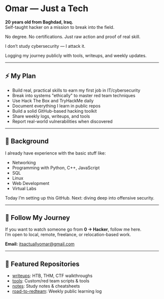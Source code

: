 # Omar — Just a Tech

**20 years old from Baghdad, Iraq.**  
Self-taught hacker on a mission to break into the field.

No degree. No certifications. Just raw action and proof of real skill.

I don’t study cybersecurity — I attack it.

Logging my journey publicly with tools, writeups, and weekly updates.

---

## ⚡ My Plan

- Build real, practical skills to earn my first job in IT/cybersecurity  
- Break into systems "ethically" to master red team techniques  
- Use Hack The Box and TryHackMe daily  
- Document everything I learn in public repos  
- Build a solid GitHub-based hacking toolkit  
- Share weekly logs, writeups, and tools  
- Report real-world vulnerabilities when discovered

---

## 🧠 Background

I already have experience with the basic stuff like:

- Networking
- Programming with Python, C++, JavaScript
- SQL
- Linux
- Web Development
- Virtual Labs

Today I’m setting up this GitHub. Next: diving deep into offensive security.

---

## 👀 Follow My Journey

If you want to watch someone go from **0 → Hacker**, follow me here.  
I’m open to local, remote, freelance, or relocation-based work.

**Email:** itsactuallyomar@gmail.com

---

## 📂 Featured Repositories

- [writeups](https://github.com/itsactuallyomar/writeups): HTB, THM, CTF walkthroughs  
- [tools](https://github.com/itsactuallyomar/tools): Custom/red team scripts & tools  
- [notes](https://github.com/itsactuallyomar/notes): Study notes & cheatsheets  
- [road-to-redteam](https://github.com/itsactuallyomar/road-to-cybersec): Weekly public learning log  
